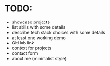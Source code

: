 # TODO:

-   showcase projects
-   list skills with some details
-   describe tech stack choices with some details
-   at least one working demo
-   GitHub link
-   context for projects
-   contact form
-   about me (minimalist style)
